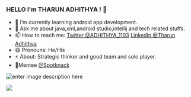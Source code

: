 ### HELLO I'm THARUN ADHITHYA ! 👋

 -  🔭 I’m currently learning android app development.
 -  💬 Ask me about java,xml,android studio,intellij and tech related stuffs.
 -  📫 How to reach me: [Twitter @ADHITHYA_1103](https://twitter.com/ADHITHYA_1103) [LinkedIn @Tharun Adhithya](https://www.linkedin.com/in/tharun-adhithya-209363201/)
 -  😄 Pronouns: He/His
 -  ⚡ About: Strategic thinker and good team and solo player.
 -  🌈Mentee [@Spotknack](https://www.linkedin.com/company/spotknack/)


![enter image description here](https://github-readme-stats.vercel.app/api?username=THARUNADHITHYA&&show_icons=true&title_color=ffffff&icon_color=39FF14&text_color=daf7dc&bg_color=1167B1)

</a>  <a href="https://github.com/THARUNADHITHYA/github-readme-stats"><img align="center" src="https://github-readme-stats.vercel.app/api/top-langs/?username=THARUNADHITHYA&layout=compact&theme=buefy&hide_border=true" /></a> 



